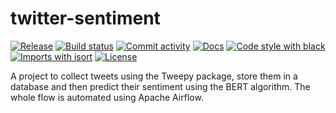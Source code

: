 # twitter-sentiment

[![Release](https://img.shields.io/github/v/release/fpgmaas/twitter-sentiment)](https://img.shields.io/github/v/release/fpgmaas/twitter-sentiment)
[![Build status](https://img.shields.io/github/workflow/status/fpgmaas/twitter-sentiment/merge-to-main)](https://img.shields.io/github/workflow/status/fpgmaas/twitter-sentiment/merge-to-main)
[![Commit activity](https://img.shields.io/github/commit-activity/m/fpgmaas/twitter-sentiment)](https://img.shields.io/github/commit-activity/m/fpgmaas/twitter-sentiment)
[![Docs](https://img.shields.io/badge/docs-gh--pages-blue)](https://fpgmaas.github.io/twitter-sentiment/)
[![Code style with black](https://img.shields.io/badge/code%20style-black-000000.svg)](https://github.com/psf/black)
[![Imports with isort](https://img.shields.io/badge/%20imports-isort-%231674b1)](https://pycqa.github.io/isort/)
[![License](https://img.shields.io/github/license/fpgmaas/twitter-sentiment)](https://img.shields.io/github/license/fpgmaas/twitter-sentiment)


A project to collect tweets using the Tweepy package, store them in a database and then predict their sentiment using the BERT algorithm. The whole flow is automated using Apache Airflow.
